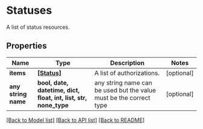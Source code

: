 # Statuses

A list of status resources.

## Properties
Name | Type | Description | Notes
------------ | ------------- | ------------- | -------------
**items** | [**[Status]**](Status.md) | A list of authorizations. | [optional] 
**any string name** | **bool, date, datetime, dict, float, int, list, str, none_type** | any string name can be used but the value must be the correct type | [optional]

[[Back to Model list]](../README.md#documentation-for-models) [[Back to API list]](../README.md#documentation-for-api-endpoints) [[Back to README]](../README.md)


